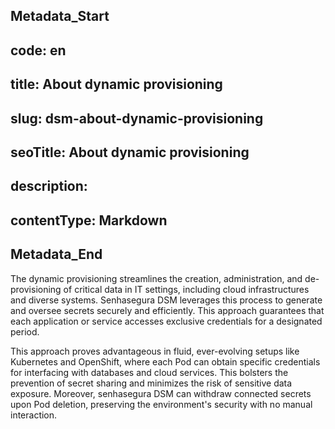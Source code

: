 ## Metadata_Start 
## code: en
## title: About dynamic provisioning 
## slug: dsm-about-dynamic-provisioning 
## seoTitle: About dynamic provisioning 
## description:  
## contentType: Markdown 
## Metadata_End
The dynamic provisioning streamlines the creation, administration, and de-provisioning of critical data in IT settings, including cloud infrastructures and diverse systems. Senhasegura DSM leverages this process to generate and oversee secrets securely and efficiently. This approach guarantees that each application or service accesses exclusive credentials for a designated period.

This approach proves advantageous in fluid, ever-evolving setups like Kubernetes and OpenShift, where each Pod can obtain specific credentials for interfacing with databases and cloud services. This bolsters the prevention of secret sharing and minimizes the risk of sensitive data exposure. Moreover, senhasegura DSM can withdraw connected secrets upon Pod deletion, preserving the environment's security with no manual interaction.